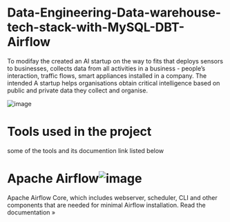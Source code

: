 # Data-Engineering-Data-warehouse-tech-stack-with-MySQL-DBT-Airflow 
To modifay the  created an AI startup  on the way to fits that deploys sensors to businesses, collects data from all activities in a business - people’s interaction, traffic flows, smart appliances installed in a company. The intended A startup helps organisations obtain critical intelligence based on public and private data they collect and organise. 


![image](https://user-images.githubusercontent.com/43541659/200939695-b042d00b-a6b1-4a59-966e-1f51a49000a9.png)

# Tools used in the project
some of the tools and its documention link listed below

# Apache Airflow![image](https://user-images.githubusercontent.com/43541659/201547554-f1330e48-7cbc-45c8-9515-72c3ebfbebeb.png)


Apache Airflow Core, which includes webserver, scheduler, CLI and other components that are needed for minimal Airflow installation. Read the documentation »
